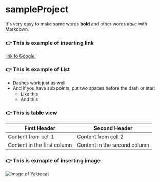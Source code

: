 # sampleProject

It's very easy to make some words **bold** and other words *italic* with Markdown.

### :point_right: This is example of inserting link
[link to Google!](http://google.com)

### :point_right: This is example of List
- Dashes work just as well
- And if you have sub points, put two spaces before the dash or star:
  - Like this
  - And this

### :point_right: This is table view

First Header | Second Header
------------ | -------------
Content from cell 1 | Content from cell 2
Content in the first column | Content in the second column

### :point_right: This is exmaple of inserting image
![Image of Yaktocat](https://octodex.github.com/images/yaktocat.png)
